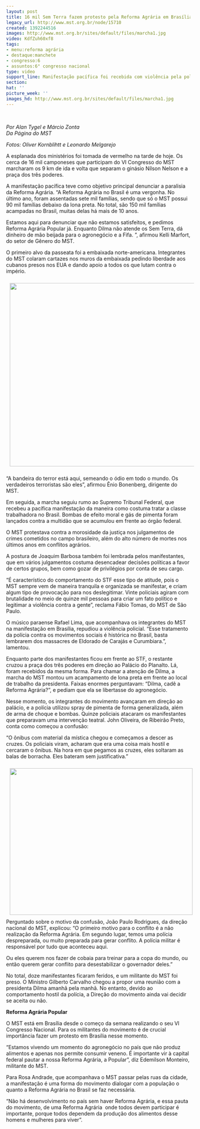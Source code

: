 ```yaml
---
layout: post
title: 16 mil Sem Terra fazem protesto pela Reforma Agrária em Brasília
legacy_url: http://www.mst.org.br/node/15710
created: 1392244516
images: http://www.mst.org.br/sites/default/files/marcha1.jpg
video: KdfZuh60xf8
tags:
- menu:reforma agrária
- destaque:manchete
- congresso:6
- assuntos:6° congresso nacional
type: video
support_line: Manifestação pacífica foi recebida com violência pela polícia.
section: 
hat: ''
picture_week: ''
images_hd: http://www.mst.org.br/sites/default/files/marcha1.jpg
---
```

<p>&nbsp;</p><p style="text-align: center;"><object style="width: 600px; height: 500px;" data="http://www.youtube.com/v/KdfZuh60xf8&amp;feature" type="application/x-shockwave-flash" height="500" width="600"><param name="data" value="http://www.youtube.com/v/KdfZuh60xf8&amp;feature"><param name="src" value="http://www.youtube.com/v/KdfZuh60xf8&amp;feature"></object></p><p><em>Por Alan Tygel e Márcio Zonta<br></em><em>Da Página do MST</em></p><p><em>Fotos: Oliver Kornblihtt e Leonardo Melgarejo</em></p><p>A esplanada dos ministérios foi tomada de vermelho na tarde de hoje. Os cerca de 16 mil camponeses que participam do VI Congresso do MST marcharam os 9 km de ida e volta que separam o ginásio Nílson Nelson e a praça dos três poderes.&nbsp;</p><p>A manifestação pacífica teve como objetivo principal denunciar a paralisia da Reforma Agrária. “A Reforma Agrária no Brasil é uma vergonha. No último ano, foram assentadas sete mil famílias, sendo que só o MST possui 90 mil famílias debaixo da lona preta. No total, são 150 mil famílias acampadas no Brasil, muitas delas há mais de 10 anos.</p><p>Estamos aqui para denunciar que não estamos satisfeitos, e pedimos Reforma Agrária Popular já. Enquanto Dilma não atende os Sem Terra, dá dinheiro de mão beijada para o agronegócio e a Fifa. ”, afirmou Kelli Marfort, do setor de Gênero do MST.&nbsp;</p><p>O primeiro alvo da passeata foi a embaixada norte-americana. Integrantes do MST colaram cartazes nos muros da embaixada pedindo liberdade aos cubanos presos nos EUA e dando apoio a todos os que lutam contra o império.</p><p><img style="margin: 10px;" src="http://www.mst.org.br/sites/default/files/marcha1.jpg" alt="" height="500" width="600"></p><p>“A bandeira do terror está aqui, semeando o ódio em todo o mundo. Os verdadeiros terroristas são eles”, afirmou Ênio Bonenberg, dirigente do MST.</p><p>Em seguida, a marcha seguiu rumo ao Supremo Tribunal Federal, que recebeu a pacífica manifestação da maneira como costuma tratar a classe trabalhadora no Brasil. Bombas de efeito moral e gás de pimenta foram lançados contra a multidão que se acumulou em frente ao órgão federal.&nbsp;</p><p>O MST protestava contra a morosidade da justiça nos julgamentos de crimes cometidos no campo brasileiro, além do alto número de mortes nos últimos anos em conflitos agrários.</p><p>A postura de Joaquim Barbosa também foi lembrada pelos manifestantes, que em vários julgamentos costuma desencadear decisões políticas a favor de certos grupos, bem como gozar de privilégios por conta de seu cargo.&nbsp;</p><p>“É característico do comportamento do STF esse tipo de atitude, pois o MST sempre vem de maneira tranquila e organizada se manifestar, e criam algum tipo de provocação para nos deslegitimar. Vinte policiais agiram com brutalidade no meio de quinze mil pessoas para criar um fato político e legitimar a violência contra a gente”, reclama Fábio Tomas, do MST de São Paulo.</p><p>O músico paraense Rafael Lima, que acompanhava os integrantes do MST na manifestação em Brasília, repudiou a violência policial. “Esse tratamento da polícia contra os movimentos sociais é histórica no Brasil, basta lembrarem dos massacres de Eldorado de Carajás e Curumbiara.”, lamentou.</p><p>Enquanto parte dos manifestantes ficou em frente ao STF, o restante cruzou a praça dos três poderes em direção ao Palácio do Planalto. Lá, foram recebidos da mesma forma. Para chamar a atenção de Dilma, a marcha do MST montou um acampamento de lona preta em frente ao local de trabalho da presidenta. Faixas enormes perguntavam: “Dilma, cadê a Reforma Agrária?”, e pediam que ela se libertasse do agronegócio.</p><p>Nesse momento, os integrantes do movimento avançaram em direção ao palácio, e a polícia utilizou spray de pimenta de forma generalizada, além de arma de choque e bombas. Quinze policiais atacaram os manifestantes que preparavam uma intervenção teatral. John Oliveira, de Ribeirão Preto, conta como começou a confusão:&nbsp;</p><p>“O ônibus com material da mística chegou e começamos a descer as cruzes. Os policiais viram, acharam que era uma coisa mais hostil e cercaram o ônibus. Na hora em que pegamos as cruzes, eles soltaram as balas de borracha. Eles bateram sem justificativa.”</p><p><img style="float: left; margin: 10px;" src="http://www.mst.org.br/sites/default/files/douglas%20marcha.jpg" alt="" height="400" width="500"></p><p>Perguntado sobre o motivo da confusão, João Paulo Rodrigues, da direção nacional do MST, explicou: “O primeiro motivo para o conflito é a não realização da Reforma Agrária. Em segundo lugar, temos uma polícia despreparada, ou muito preparada para gerar conflito. A polícia militar é responsável por tudo que aconteceu aqui.</p><p>Ou eles querem nos fazer de cobaia para treinar para a copa do mundo, ou então querem gerar conflito para desestabilizar o governador deles.”</p><p>No total, doze manifestantes ficaram feridos, e um militante do MST foi preso. O Ministro Gilberto Carvalho chegou a propor uma reunião com a presidenta Dilma amanhã pela manhã. No entanto, devido ao comportamento hostil da polícia, a Direção do movimento ainda vai decidir se aceita ou não.</p><p><strong>Reforma Agrária Popular</strong></p><p>O MST está em Brasília desde o começo da semana realizando o seu VI Congresso Nacional. Para os militantes do movimento é de crucial importância fazer um protesto em Brasília nesse momento.</p><p>“Estamos vivendo um momento do agronegócio no país que não produz alimentos e apenas nos permite consumir veneno. É importante vir à capital federal pautar a nossa Reforma Agrária, a Popular”, diz Edemilson Monteiro, militante do MST.</p><p>Para Rosa Andrade, que acompanhava o MST passar pelas ruas da cidade, a manifestação é uma forma do movimento dialogar com a população o quanto a Reforma Agrária no Brasil se faz necessária.</p><p>“Não há desenvolvimento no país sem haver Reforma Agrária, e essa pauta do movimento, de uma Reforma Agrária &nbsp;onde todos devem participar é importante, porque todos dependem da produção dos alimentos desse homens e mulheres para viver”.</p>
